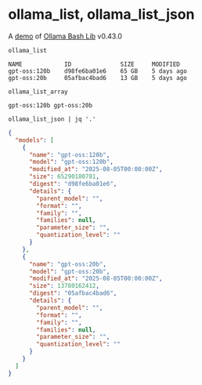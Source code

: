 # ollama_list, ollama_list_json

A [demo](../README.md#demos) of [Ollama Bash Lib](https://github.com/attogram/ollama-bash-lib) v0.43.0

```
ollama_list
```
```
NAME            ID              SIZE     MODIFIED   
gpt-oss:120b    d98fe6ba01e6    65 GB    5 days ago    
gpt-oss:20b     05afbac4bad6    13 GB    5 days ago    
```

```
ollama_list_array
```
```
gpt-oss:120b gpt-oss:20b
```

```
ollama_list_json | jq '.'
```
```json
{
  "models": [
    {
      "name": "gpt-oss:120b",
      "model": "gpt-oss:120b",
      "modified_at": "2025-08-05T00:00:00Z",
      "size": 65290180781,
      "digest": "d98fe6ba01e6",
      "details": {
        "parent_model": "",
        "format": "",
        "family": "",
        "families": null,
        "parameter_size": "",
        "quantization_level": ""
      }
    },
    {
      "name": "gpt-oss:20b",
      "model": "gpt-oss:20b",
      "modified_at": "2025-08-05T00:00:00Z",
      "size": 13780162412,
      "digest": "05afbac4bad6",
      "details": {
        "parent_model": "",
        "format": "",
        "family": "",
        "families": null,
        "parameter_size": "",
        "quantization_level": ""
      }
    }
  ]
}
```
